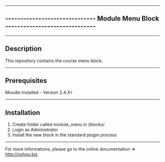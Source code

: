 --------------------------------------------------------------------------------
------------------------------ Module Menu Block ------------------------------
--------------------------------------------------------------------------------

--------------------------------------------------------------------------------
Description
--------------------------------------------------------------------------------

This repository contains the course menu block.

--------------------------------------------------------------------------------
Prerequisites
--------------------------------------------------------------------------------

Moodle Installed - Version 2.4.X+

--------------------------------------------------------------------------------
Installation
--------------------------------------------------------------------------------

 1. Create folder called module_menu in <MoodleWWWDirectory>/blocks/
 2. Login as Administrator
 3. Install the new block in the standard plugin process

--------------------------------------------------------------------------------

For more informations, please go to the online documentation => http://oohoo.biz
